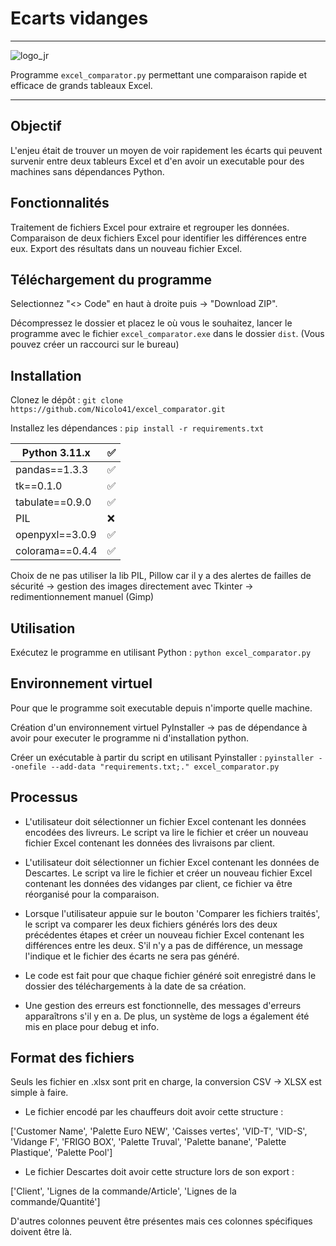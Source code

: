 # Ecarts vidanges
***
![logo_jr](https://github.com/Nicolo41/excel_comparator/assets/72193849/4d269ab8-575b-4c21-9807-e826af440e03)


Programme `excel_comparator.py` permettant une comparaison rapide et efficace de grands tableaux Excel.
***
## Objectif
L'enjeu était de trouver un moyen de voir rapidement les écarts qui peuvent survenir entre deux tableurs Excel et d'en avoir un executable pour des machines sans dépendances Python.

## Fonctionnalités
Traitement de fichiers Excel pour extraire et regrouper les données.
Comparaison de deux fichiers Excel pour identifier les différences entre eux.
Export des résultats dans un nouveau fichier Excel.
## Téléchargement du programme
Selectionnez "<> Code" en haut à droite puis -> "Download ZIP".

Décompressez le dossier et placez le où vous le souhaitez, lancer le programme avec le fichier `excel_comparator.exe` dans le dossier `dist`.
(Vous pouvez créer un raccourci sur le bureau)

## Installation
Clonez le dépôt : `git clone https://github.com/Nicolo41/excel_comparator.git`

Installez les dépendances : `pip install -r requirements.txt`

| Python 3.11.x   | :white_check_mark: |
| ----------------| ------------------ |
| pandas==1.3.3   | :white_check_mark: |
| tk==0.1.0       | :white_check_mark: |
| tabulate==0.9.0 | :white_check_mark: |
| PIL             | :x:                |
| openpyxl==3.0.9 | :white_check_mark: |
| colorama==0.4.4 | :white_check_mark: |

Choix de ne pas utiliser la lib PIL, Pillow car il y a des alertes de failles de sécurité -> gestion des images directement avec Tkinter -> redimentionnement manuel (Gimp)

## Utilisation
Exécutez le programme en utilisant Python : `python excel_comparator.py`


## Environnement virtuel
Pour que le programme soit executable depuis n'importe quelle machine.

Création d'un environnement virtuel PyInstaller -> pas de dépendance à avoir pour executer le programme ni d'installation python.

Créer un exécutable à partir du script en utilisant Pyinstaller : `pyinstaller --onefile --add-data "requirements.txt;." excel_comparator.py`
## Processus
- L'utilisateur doit sélectionner un fichier Excel contenant les données encodées des livreurs. Le script va lire le fichier et créer un nouveau fichier Excel contenant les données des livraisons par client.

- L'utilisateur doit sélectionner un fichier Excel contenant les données de Descartes. Le script va lire le fichier et créer un nouveau fichier Excel contenant les données des vidanges par client, ce fichier va être réorganisé pour la comparaison.

- Lorsque l'utilisateur appuie sur le bouton 'Comparer les fichiers traités', le script va comparer les deux fichiers générés lors des deux précédentes étapes et créer un nouveau fichier Excel contenant les différences entre les deux. S'il n'y a pas de différence, un message l'indique et le fichier des écarts ne sera pas généré.

- Le code est fait pour que chaque fichier généré soit enregistré dans le dossier des téléchargements à la date de sa création.

- Une gestion des erreurs est fonctionnelle, des messages d'erreurs apparaîtrons s'il y en a. De plus, un système de logs a également été mis en place pour debug et info.
## Format des fichiers
Seuls les fichier en .xlsx sont prit en charge, la conversion CSV -> XLSX est simple à faire.

- Le fichier encodé par les chauffeurs doit avoir cette structure : 

['Customer Name', 'Palette Euro NEW', 'Caisses vertes', 'VID-T', 'VID-S', 'Vidange F', 'FRIGO BOX', 'Palette Truval', 'Palette banane', 'Palette Plastique', 'Palette Pool']

- Le fichier Descartes doit avoir cette structure lors de son export : 

['Client', 'Lignes de la commande/Article', 'Lignes de la commande/Quantité']

D'autres colonnes peuvent être présentes mais ces colonnes spécifiques doivent être là.
